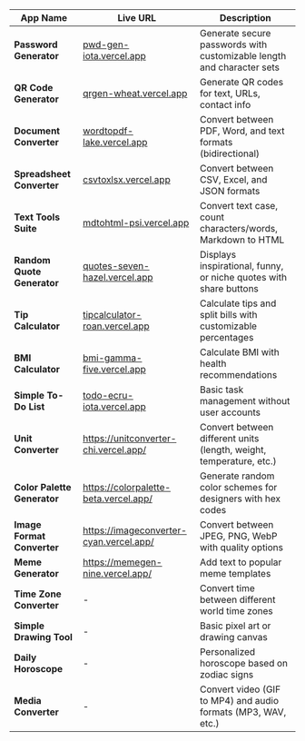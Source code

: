 
| App Name                    | Live URL                                                                | Description                                                           |
| --------------------------- | ----------------------------------------------------------------------- | --------------------------------------------------------------------- |
| **Password Generator**      | [pwd-gen-iota.vercel.app](https://pwd-gen-iota.vercel.app/)             | Generate secure passwords with customizable length and character sets |
| **QR Code Generator**       | [qrgen-wheat.vercel.app](https://qrgen-wheat.vercel.app/)               | Generate QR codes for text, URLs, contact info                        |
| **Document Converter**      | [wordtopdf-lake.vercel.app](https://wordtopdf-lake.vercel.app/)         | Convert between PDF, Word, and text formats (bidirectional)           |
| **Spreadsheet Converter**   | [csvtoxlsx.vercel.app](https://csvtoxlsx.vercel.app/)                   | Convert between CSV, Excel, and JSON formats                          |
| **Text Tools Suite**        | [mdtohtml-psi.vercel.app](https://mdtohtml-psi.vercel.app/)             | Convert text case, count characters/words, Markdown to HTML           |
| **Random Quote Generator**  | [quotes-seven-hazel.vercel.app](https://quotes-seven-hazel.vercel.app/) | Displays inspirational, funny, or niche quotes with share buttons     |
| **Tip Calculator**          | [tipcalculator-roan.vercel.app](https://tipcalculator-roan.vercel.app/) | Calculate tips and split bills with customizable percentages          |
| **BMI Calculator**          | [bmi-gamma-five.vercel.app](https://bmi-gamma-five.vercel.app/)         | Calculate BMI with health recommendations                             |
| **Simple To-Do List**       | [todo-ecru-iota.vercel.app](https://todo-ecru-iota.vercel.app/)         | Basic task management without user accounts                           |
| **Unit Converter**          | https://unitconverter-chi.vercel.app/                                   | Convert between different units (length, weight, temperature, etc.)   |
| **Color Palette Generator** | https://colorpalette-beta.vercel.app/                                   | Generate random color schemes for designers with hex codes            |
| **Image Format Converter**  | https://imageconverter-cyan.vercel.app/                                 | Convert between JPEG, PNG, WebP with quality options                  |
| **Meme Generator**          | https://memegen-nine.vercel.app/                                        | Add text to popular meme templates                                    |
| **Time Zone Converter**     | -                                                                       | Convert time between different world time zones                       |
| **Simple Drawing Tool**     | -                                                                       | Basic pixel art or drawing canvas                                     |
| **Daily Horoscope**         | -                                                                       | Personalized horoscope based on zodiac signs                          |
| **Media Converter**         | -                                                                       | Convert video (GIF to MP4) and audio formats (MP3, WAV, etc.)         |
